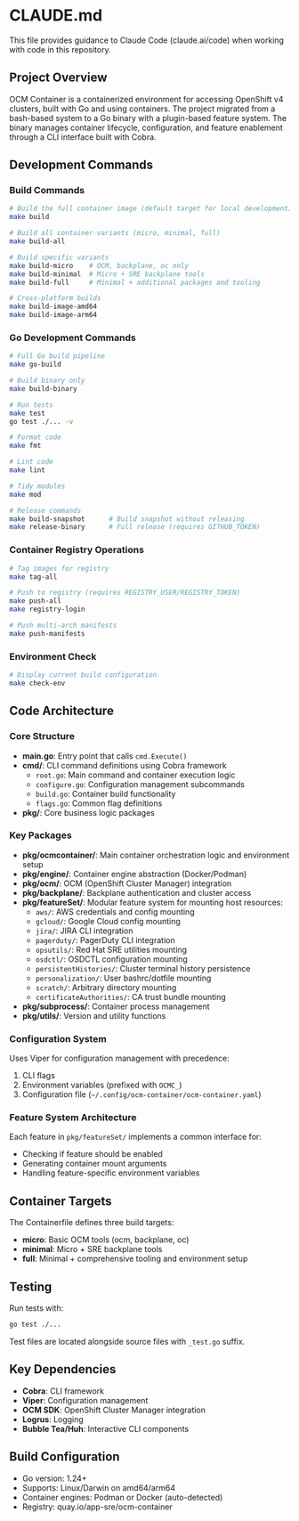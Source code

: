# CLAUDE.md

This file provides guidance to Claude Code (claude.ai/code) when working with code in this repository.

## Project Overview

OCM Container is a containerized environment for accessing OpenShift v4 clusters, built with Go and using containers. The project migrated from a bash-based system to a Go binary with a plugin-based feature system. The binary manages container lifecycle, configuration, and feature enablement through a CLI interface built with Cobra.

## Development Commands

### Build Commands
```bash
# Build the full container image (default target for local development)
make build

# Build all container variants (micro, minimal, full)
make build-all

# Build specific variants
make build-micro    # OCM, backplane, oc only
make build-minimal  # Micro + SRE backplane tools
make build-full     # Minimal + additional packages and tooling

# Cross-platform builds
make build-image-amd64
make build-image-arm64
```

### Go Development Commands
```bash
# Full Go build pipeline
make go-build

# Build binary only
make build-binary

# Run tests
make test
go test ./... -v

# Format code
make fmt

# Lint code
make lint

# Tidy modules
make mod

# Release commands
make build-snapshot      # Build snapshot without releasing
make release-binary      # Full release (requires GITHUB_TOKEN)
```

### Container Registry Operations
```bash
# Tag images for registry
make tag-all

# Push to registry (requires REGISTRY_USER/REGISTRY_TOKEN)
make push-all
make registry-login

# Push multi-arch manifests
make push-manifests
```

### Environment Check
```bash
# Display current build configuration
make check-env
```

## Code Architecture

### Core Structure
- **main.go**: Entry point that calls `cmd.Execute()`
- **cmd/**: CLI command definitions using Cobra framework
  - `root.go`: Main command and container execution logic
  - `configure.go`: Configuration management subcommands
  - `build.go`: Container build functionality
  - `flags.go`: Common flag definitions
- **pkg/**: Core business logic packages

### Key Packages
- **pkg/ocmcontainer/**: Main container orchestration logic and environment setup
- **pkg/engine/**: Container engine abstraction (Docker/Podman)
- **pkg/ocm/**: OCM (OpenShift Cluster Manager) integration
- **pkg/backplane/**: Backplane authentication and cluster access
- **pkg/featureSet/**: Modular feature system for mounting host resources:
  - `aws/`: AWS credentials and config mounting
  - `gcloud/`: Google Cloud config mounting
  - `jira/`: JIRA CLI integration
  - `pagerduty/`: PagerDuty CLI integration
  - `opsutils/`: Red Hat SRE utilities mounting
  - `osdctl/`: OSDCTL configuration mounting
  - `persistentHistories/`: Cluster terminal history persistence
  - `personalization/`: User bashrc/dotfile mounting
  - `scratch/`: Arbitrary directory mounting
  - `certificateAuthorities/`: CA trust bundle mounting
- **pkg/subprocess/**: Container process management
- **pkg/utils/**: Version and utility functions

### Configuration System
Uses Viper for configuration management with precedence:
1. CLI flags
2. Environment variables (prefixed with `OCMC_`)
3. Configuration file (`~/.config/ocm-container/ocm-container.yaml`)

### Feature System Architecture
Each feature in `pkg/featureSet/` implements a common interface for:
- Checking if feature should be enabled
- Generating container mount arguments
- Handling feature-specific environment variables

## Container Targets

The Containerfile defines three build targets:
- **micro**: Basic OCM tools (ocm, backplane, oc)
- **minimal**: Micro + SRE backplane tools
- **full**: Minimal + comprehensive tooling and environment setup

## Testing

Run tests with:
```bash
go test ./...
```

Test files are located alongside source files with `_test.go` suffix.

## Key Dependencies

- **Cobra**: CLI framework
- **Viper**: Configuration management
- **OCM SDK**: OpenShift Cluster Manager integration
- **Logrus**: Logging
- **Bubble Tea/Huh**: Interactive CLI components

## Build Configuration

- Go version: 1.24+
- Supports: Linux/Darwin on amd64/arm64
- Container engines: Podman or Docker (auto-detected)
- Registry: quay.io/app-sre/ocm-container